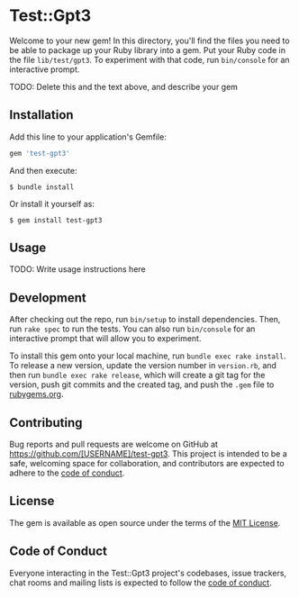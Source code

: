 # Test::Gpt3

Welcome to your new gem! In this directory, you'll find the files you need to be able to package up your Ruby library into a gem. Put your Ruby code in the file `lib/test/gpt3`. To experiment with that code, run `bin/console` for an interactive prompt.

TODO: Delete this and the text above, and describe your gem

## Installation

Add this line to your application's Gemfile:

```ruby
gem 'test-gpt3'
```

And then execute:

    $ bundle install

Or install it yourself as:

    $ gem install test-gpt3

## Usage

TODO: Write usage instructions here

## Development

After checking out the repo, run `bin/setup` to install dependencies. Then, run `rake spec` to run the tests. You can also run `bin/console` for an interactive prompt that will allow you to experiment.

To install this gem onto your local machine, run `bundle exec rake install`. To release a new version, update the version number in `version.rb`, and then run `bundle exec rake release`, which will create a git tag for the version, push git commits and the created tag, and push the `.gem` file to [rubygems.org](https://rubygems.org).

## Contributing

Bug reports and pull requests are welcome on GitHub at https://github.com/[USERNAME]/test-gpt3. This project is intended to be a safe, welcoming space for collaboration, and contributors are expected to adhere to the [code of conduct](https://github.com/[USERNAME]/test-gpt3/blob/master/CODE_OF_CONDUCT.md).

## License

The gem is available as open source under the terms of the [MIT License](https://opensource.org/licenses/MIT).

## Code of Conduct

Everyone interacting in the Test::Gpt3 project's codebases, issue trackers, chat rooms and mailing lists is expected to follow the [code of conduct](https://github.com/[USERNAME]/test-gpt3/blob/master/CODE_OF_CONDUCT.md).
